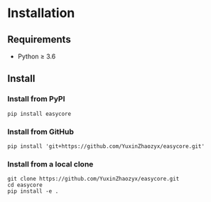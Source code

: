# Installation

## Requirements

+ Python ≥ 3.6

## Install

### Install from PyPI

```shell
pip install easycore
```

### Install from GitHub

```shell
pip install 'git+https://github.com/YuxinZhaozyx/easycore.git'
```

### Install from a local clone

```shell
git clone https://github.com/YuxinZhaozyx/easycore.git
cd easycore
pip install -e .
```
